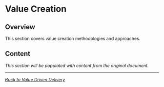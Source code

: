 # Value Creation

## Overview

This section covers value creation methodologies and approaches.

## Content

*This section will be populated with content from the original document.*

---

*[Back to Value Driven Delivery](index.md)*
